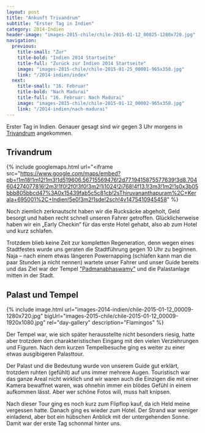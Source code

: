 ```yaml
---
layout: post
title: "Ankunft Trivandrum"
subtitle: "Erster Tag in Indien"
category: 2014-Indien
header-image: "images-2015-chile/chile-2015-01-12_00025-1280x720.jpg"
navigation:
  previous:
    title-small: "Zur"
    title-bold: "Indien 2014 Startseite"
    title-full: "Zurück zur Indien 2014 Startseite"
    image: "images-2015-chile/chile-2015-01-25_00001-965x350.jpg"
    link: "/2014-indien/index"
  next:
    title-small: "16. Februar"
    title-bold: "Nach Madurai"
    title-full: "16. Februar: Nach Madurai"
    image: "images-2015-chile/chile-2015-01-12_00002-965x350.jpg"
    link: "/2014-indien/nach-madurai"
---
```


Erster Tag in Indien. Genauer gesagt sind wir gegen 3 Uhr morgens in [Trivandrum](https://de.wikipedia.org/wiki/Thiruvananthapuram) angekommen. 

## Trivandrum

{% include googlemaps.html url="<iframe src="https://www.google.com/maps/embed?pb=!1m18!1m12!1m3!1d519606.56715569476!2d77.19415875577639!3d8.704604274077816!2m3!1f0!2f0!3f0!3m2!1i1024!2i768!4f13.1!3m3!1m2!1s0x3b05bbb805bbcd47%3A0x15439fab5c5c81cb!2sThiruvananthapuram%2C+Kerala+695001%2C+Indien!5e0!3m2!1sde!2sch!4v1475410945458" %}

Noch ziemlich zerknautscht haben wir die Rucksäcke abgeholt, Geld besorgt und haben recht schnell unseren Fahrer getroffen. Glücklicherweise haben wir ein „Early Checkin“ für das erste Hotel gehabt, also ab zum Hotel und kurz schlafen. 

Trotzdem blieb keine Zeit zur kompletten Regeneration, denn wegen eines Stadtfestes wurde uns geraten die Stadtführung gegen 10 Uhr zu beginnen. Naja – nach einem etwas längeren Powernapping (schlafen kann man die paar Stunden ja nicht nennen) wartete unser Fahrer und unser Guide bereits und das Ziel war der Tempel ["Padmanabhaswamy"](https://de.wikipedia.org/wiki/Padmanabhaswamy-Tempel) und die Palastanlage mitten in der Stadt.

## Palast und Tempel

{% include image.html url="images-2014-indien/chile-2015-01-12_00009-1280x720.jpg" bigUrl="images-2015-chile/chile-2015-01-12_00009-1920x1080.jpg" rel="day-gallery" description="Flamingos" %}

Der Tempel war, wie sich später herausstellte nicht besonders riesig, hatte aber trotzdem den charakteristischen Eingang mit den vielen Verziehrungen und Figuren. Nach dem kurzen Tempelbesuche ging es weiter zu einer etwas ausgibigeren Palasttour. 

Der Palast und die Bedeutung wurde von unserem Guide gut erklärt, trotzdem ruhten (gefühlt) auf uns immer mehrere Augen. Touristisch war das ganze Areal nicht wirklich und wir waren auch die Einzigen die mit einer Kamera bewaffnet waren, was ohnehin immer ein blödes Gefühl in einem aufkommen lässt. Aber wer schöne Fotos will, muss halt knipsen. 

Nach dieser Tour ging es noch kurz zum Flipflop kauf, da ich Held meine vergessen hatte. Danach ging es wieder zum Hotel. Der Strand war weniger einladend, aber bot ein hübschen Anblick mit der untergehenden Sonne. Damit war der erste Tag schonmal hinter uns.
